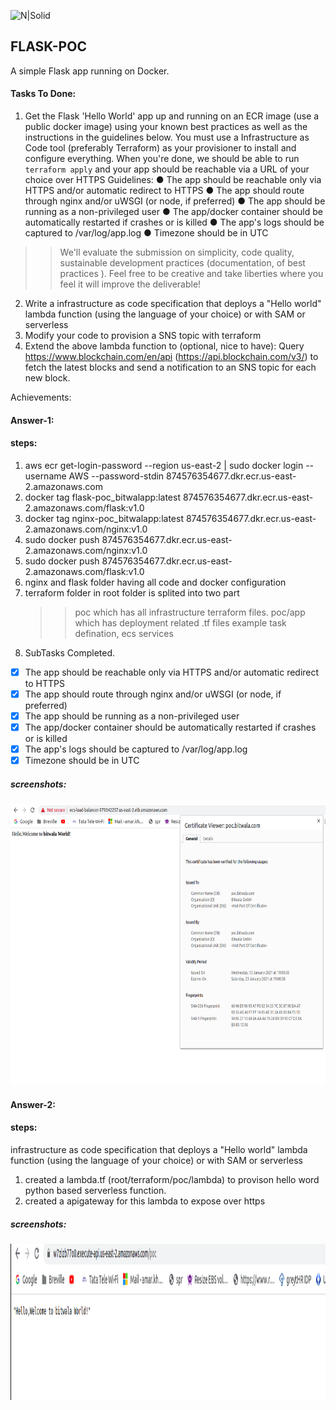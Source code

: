 ![N|Solid](https://i.ibb.co/QcVg3gb/circle-cropped.png)
## FLASK-POC
A simple Flask app running on Docker.

#### Tasks To Done: 

1. Get the Flask 'Hello World' app up and running on an ECR image (use a public docker image)
using your known best practices as well as the instructions in the guidelines below.
You must use a Infrastructure as Code tool (preferably Terraform) as your provisioner to
install and configure everything.
When you're done, we should be able to run `terraform apply` and your app should be
reachable via a URL of your choice over HTTPS
Guidelines:
● The app should be reachable only via HTTPS and/or automatic redirect to HTTPS
● The app should route through nginx and/or uWSGI (or node, if preferred)
● The app should be running as a non-privileged user
● The app/docker container should be automatically restarted if crashes or is killed
● The app's logs should be captured to /var/log/app.log
● Timezone should be in UTC
>> We'll evaluate the submission on simplicity, code quality, sustainable development practices
(documentation, of best practices ). Feel free to be creative and take liberties where you feel it
will improve the deliverable!
2. Write a infrastructure as code specification that deploys a "Hello world" lambda function
(using the language of your choice) or with SAM or serverless
3. Modify your code to provision a SNS topic with terraform
4. Extend the above lambda function to (optional, nice to have):
Query https://www.blockchain.com/en/api (https://api.blockchain.com/v3/) to fetch the
latest blocks and send a notification to an SNS topic for each new block.

Achievements:

#### Answer-1:
#### steps: 
1. aws ecr get-login-password --region us-east-2 | sudo docker login --username AWS --password-stdin 874576354677.dkr.ecr.us-east-2.amazonaws.com
2. docker tag flask-poc_bitwalapp:latest 874576354677.dkr.ecr.us-east-2.amazonaws.com/flask:v1.0
3. docker tag nginx-poc_bitwalapp:latest 874576354677.dkr.ecr.us-east-2.amazonaws.com/nginx:v1.0
4. sudo docker push 874576354677.dkr.ecr.us-east-2.amazonaws.com/nginx:v1.0
5. sudo docker push 874576354677.dkr.ecr.us-east-2.amazonaws.com/flask:v1.0
6. nginx and flask folder having all code and docker configuration
7. terraform folder in root folder is splited into two part
    >> poc which has all infrastructure terraform files.
    >> poc/app which has deployment related .tf files example task defination, ecs services
8. SubTasks Completed.
- [x] The app should be reachable only via HTTPS and/or automatic redirect to HTTPS
- [x] The app should route through nginx and/or uWSGI (or node, if preferred)
- [x] The app should be running as a non-privileged user
- [x] The app/docker container should be automatically restarted if crashes or is killed
- [x] The app's logs should be captured to /var/log/app.log
- [x] Timezone should be in UTC

##### screenshots:
<p float="left"><a> <img src="https://github.com/amar-khan/assignment-poc/blob/main/screenshots/screenshot1.png"  height="450" /> </a></p>

#### Answer-2:
#### steps: 
infrastructure as code specification that deploys a ​"Hello world" lambda function
(using the language of your choice) or with SAM or serverless
1. created a lambda.tf (root/terraform/poc/lambda) to provison hello word python based serverless function.
2. created a apigateway for this lambda to expose over https
##### screenshots:
<p float="left"><a> <img src="https://github.com/amar-khan/assignment-poc/blob/main/screenshots/image_2021_01_14T14_47_17_084Z.png"  height="250" /> </a></p>
